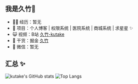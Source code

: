 ## 我是久竹👋


- 👨‍💻 经历：暂无
- 🏡 项目：个人博客 | 权限系统 | 医院系统 | 商城系统 | 求星星 ✨
- 😺 视频：B站 [久竹-kutake](https://space.bilibili.com/477099493)
- 🌱 干货：掘金 [久竹](https://juejin.cn/user/460035935712205)
- 💬 微信：暂无

##  汇总 ✨

![kutake's GitHub stats](https://github-readme-stats.vercel.app/api?username=kutake&hide_title=true&hide_border=true&show_icons=true&include_all_commits=true&line_height=21&bg_color=0,EC6C6C,FFD479,FFFC79,73FA79&theme=graywhite&locale=cn)
![Top Langs](https://github-readme-stats.vercel.app/api/top-langs/?username=kutake&hide_title=true&hide_border=true&layout=compact&bg_color=0,73FA79,73FDFF,D783FF&theme=graywhite&locale=cn)

